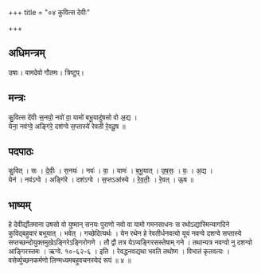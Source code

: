 +++
title = "०४ कुवित्स देवीः"

+++
## अधिमन्त्रम्
उषाः। वामदेवो गौतमः। त्रिष्टुप्।

## मन्त्रः
कु॒वित्स दे॑वीः स॒नयो॒ नवो॑ वा॒ यामो॑ बभू॒यादु॑षसो वो अ॒द्य ।  
येना॒ नव॑ग्वे॒ अङ्गि॑रे॒ दश॑ग्वे स॒प्तास्ये॑ रेवती रे॒वदू॒ष ॥

## पदपाठः
कु॒वित् । सः । दे॒वीः॒ । स॒नयः॑ । नवः॑ । वा॒ । यामः॑ । ब॒भू॒यात् । उ॒ष॒सः॒ । वः॒ । अ॒द्य ।  
येन॑ । नव॑ऽग्वे । अङ्गि॑रे । दश॑ऽग्वे । स॒प्तऽआ॑स्ये । रे॒व॒तीः॒ । रे॒वत् । ऊ॒ष ॥

## भाष्यम्
हे देवीर्द्योतमाना उषसो वो युष्मान् सनयः पुराणो नवो वा यामो गमनसाधनः स रथोऽद्यास्मिन्यागदिने कुविद्बहुवारं बभूयात् । भवेत् । गच्छेदित्यर्थः । येन रथेन हे रेवतीर्धनवत्यो यूयं नवग्वे दशग्वे सप्तास्ये सप्तच्छन्दोयुक्तमुखेऽङ्गिरेऽङ्गिरोगणे । तौ द्वौ तत्र येऽप्यङ्गिरसस्तेषाम् गने । तथान्यत्र नवग्वो नु दशग्वो आङ्गिरस्तमः । ऋग्वे. १०-६२-६ । इति । रेवद्धनवद्यथा भवति तथोष्ग । विभातं कृतवत्यः । वसेर्व्युच्छनकर्मणो लिण्मध्यमबहुवचनस्येदं रूपं ॥ ४ ॥